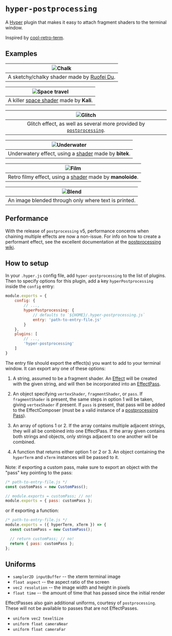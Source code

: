 # `hyper-postprocessing`

A [Hyper](https://github.com/zeit/hyper) plugin that makes it easy to attach fragment shaders to the terminal window.

Inspired by [cool-retro-term](https://github.com/Swordfish90/cool-retro-term).

## Examples
| ![Chalk][1] |
|:---:|
| A sketchy/chalky shader made by [Ruofei Du](http://duruofei.com/).

| ![Space travel][2] |
|:---:|
| A killer [space shader](https://www.shadertoy.com/view/XlfGRj) made by **Kali**.

| ![Glitch][3] |
|:---:|
| Glitch effect, as well as several more provided by [`postprocessing`](https://github.com/vanruesc/postprocessing).

| ![Underwater][4] |
|:---:|
| Underwatery effect, using a [shader](https://www.shadertoy.com/view/4slGRM) made by **bitek**.

| ![Film][5] |
|:---:|
| Retro filmy effect, using a [shader](https://www.shadertoy.com/view/Md3SRM) made by **manoloide**.

| ![Blend][6] |
|:---:|
| An image blended through only where text is printed.

[1]: https://user-images.githubusercontent.com/11801881/46054056-5bd76580-c0fa-11e8-95c2-e8dc6a2040e5.gif
[2]: https://user-images.githubusercontent.com/11801881/40998978-590180b4-68be-11e8-8493-0d8189bcbedf.gif
[3]: https://user-images.githubusercontent.com/11801881/46902282-74c07480-ce77-11e8-85aa-422e5b7bc39e.gif
[4]: https://user-images.githubusercontent.com/11801881/40855040-200a1b60-6588-11e8-8cd7-adffdb6482e3.gif
[5]: https://user-images.githubusercontent.com/11801881/40855043-2196500c-6588-11e8-8d00-79df78abeece.gif
[6]: https://user-images.githubusercontent.com/11801881/40855047-23c12546-6588-11e8-92a4-13d475afc5cd.gif

## Performance
With the release of `postprocessing` v5, performance concerns when chaining multiple effects are now a non-issue. For info on how to create a performant effect, see the excellent documentation at the [postprocessing wiki](https://github.com/vanruesc/postprocessing/wiki/Custom-Effects).

## How to setup
In your `.hyper.js` config file, add `hyper-postprocessing` to the list of plugins. Then to specify options for this plugin, add a key `hyperPostprocessing` inside the `config` entry:
```js
module.exports = {
	config: {
		// ...,
		hyperPostprocessing: {
			// defaults to `${HOME}/.hyper-postprocessing.js`
			entry: 'path-to-entry-file.js'
		}
	},
	plugins: [
		// ...,
		'hyper-postprocessing'
	]
}
```
The entry file should export the effect(s) you want to add to your terminal window. It can export any one of these options:
1. A string, assumed to be a fragment shader. An [Effect](https://github.com/vanruesc/postprocessing/wiki/Custom-Effects) will be created with the given string, and will then be incorporated into an [EffectPass](https://vanruesc.github.io/postprocessing/public/docs/class/src/passes/EffectPass.js~EffectPass.html).

2. An object specifying `vertexShader`, `fragmentShader`, or `pass`. If `fragmentShader` is present, the same steps in option 1 will be taken, giving `vertexShader` if present. If `pass` is present, that pass will be added to the EffectComposer (must be a valid instance of a [postprocessing Pass](https://vanruesc.github.io/postprocessing/public/docs/class/src/passes/Pass.js~Pass.html)).

3. An array of options 1 or 2. If the array contains multiple adjacent strings, they will all be combined into one EffectPass. If the array given contains both strings and objects, only strings adjacent to one another will be combined.

4. A function that returns either option 1 or 2 or 3. An object containing the `hyperTerm` and `xTerm` instances will be passed to it.

Note: if exporting a custom pass, make sure to export an object with the "pass" key pointing to the pass:
```js
/* path-to-entry-file.js */
const customPass = new CustomPass();

// module.exports = customPass; // no!
module.exports = { pass: customPass };
```

or if exporting a function:
```js
/* path-to-entry-file.js */
module.exports = ({ hyperTerm, xTerm }) => {
  const customPass = new CustomPass();

  // return customPass; // no!
  return { pass: customPass };
};

```

## Uniforms
* `sampler2D inputBuffer` -- the xterm terminal image
* `float aspect` -- the aspect ratio of the screen
* `vec2 resolution` -- the image width and height in pixels
* `float time` -- the amount of time that has passed since the initial render

EffectPasses also gain additional uniforms, courtesy of `postprocessing`. These will not be available to passes that are not EffectPasses.
* `uniform vec2 texelSize`
* `uniform float cameraNear`
* `uniform float cameraFar`
